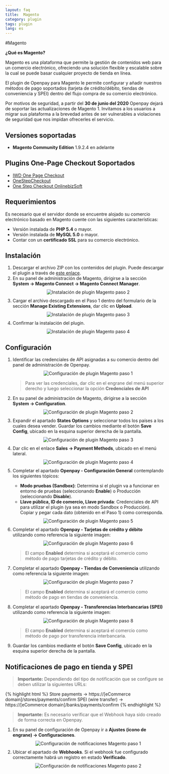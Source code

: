 ```yaml
---
layout: faq
title:  Magento
category: plugin
tags: plugin
lang: es
---
```


#Magento

**¿Qué es Magento?**

Magento es una plataforma que permite la gestión de contenidos web para un comercio electrónico, ofreciendo una solución flexible y escalable sobre la cual se puede basar cualquier proyecto de tienda en línea.

El plugin de Openpay para Magento le permite configurar y añadir nuestros métodos de pago soportados (tarjeta de crédito/débito, tiendas de conveniencia y SPEI) dentro del flujo compra de su comercio electrónico.

<section class="magento">
    <div class="alert alert-warning magento__warning" role="alert">
        <p>Por motivos de seguridad, a partir del <strong>30 de junio del 2020</strong> Openpay dejará de soportar las actualizaciones de Magento 1. Invitamos a los usuarios a migrar sus plataforma a la brevedad antes de ser vulnerables a violaciones de seguridad que nos impidan ofrecerles el servicio.</p>
    </div>
</section>

Versiones soportadas
----------

* **Magento Community Edition** 1.9.2.4 en adelante

Plugins One-Page Checkout Soportados
----------

<ul>
<li><a href="https://www.magentocommerce.com/magento-connect/one-page-checkout.html" target="_blank">IWD One Page Checkout</a></li>
<li><a href="http://www.onestepcheckout.com/" target="_blank">OneStepCheckout</a></li>
<li><a href="https://store.onlinebizsoft.com/one-step-checkout.html" target="_blank">One Step Checkout OnlinebizSoft</a></li>
</ul>

Requerimientos
----------

Es necesario que el servidor donde se encuentre alojado su comercio electrónico basado en Magento cuente con las siguientes características:

* Versión instalada de **PHP 5.4** o mayor.
* Versión instalada de **MySQL 5.0** o mayor.
* Contar con un **certificado SSL** para su comercio electrónico.

Instalación
----------

<ol>
<li>Descargar el archivo ZIP con los contenidos del plugin. Puede descargar el plugin a través de <a href="https://github.com/open-pay/openpay-magento/blob/master/Openpay_Charges-2.0.0.tgz?raw=true">este enlace</a>.</li>
<li>En su panel de administración de Magento, dirigirse a la sección <strong>System -> Magento Connect -> Magento Connect Manager</strong>.</li>
<center style="margin:10px 0;"><img src="/img/plugins/magento_install_01.png" alt="Instalación de plugin Magento paso 2" title="Paso 2"></center>
<li>Cargar el archivo descargado en el Paso 1 dentro del formulario de la sección <strong>Manage Existing Extensions</strong>, dar clic en <strong>Upload</strong>.</li>
<center style="margin:10px 0;"><img src="/img/plugins/magento_install_02.png" alt="Instalación de plugin Magento paso 3" title="Paso 3"></center>
<li>Confirmar la instalación del plugin.</li>
<center style="margin:10px 0;"><img src="/img/plugins/magento_install_03.png" alt="Instalación de plugin Magento paso 4" title="Paso 4"></center>
</ol>

Configuración
----------

<ol>
<li>Identificar las credenciales de API asignadas a su comercio dentro del panel de administración de Openpay.</li>
<center style="margin:10px 0;"><img src="/img/plugins/prestashop_config_01.png" alt="Configuración de plugin Magento paso 1" title="Paso 1"></center>
<blockquote>
<p>Para ver las credenciales, dar clic en el engrane del menú superior derecho y luego seleccionar la opción <strong>Credenciales de API</strong></p>
</blockquote>
<li>En su panel de administración de Magento, dirigirse a la sección <strong>System -> Configuration</strong>.</li>
<center style="margin:10px 0;"><img src="/img/plugins/magento_config_01.png" alt="Configuración de plugin Magento paso 2" title="Paso 2"></center>
<li>Expandir el apartado <strong>States Options</strong> y seleccionar todos los países a los cuales desea vender. Guardar los cambios mediante el botón <strong>Save Config</strong>, ubicado en la esquina superior derecha de la pantalla.</li>
<center style="margin:10px 0;"><img src="/img/plugins/magento_config_05.png" alt="Configuración de plugin Magento paso 3" title="Paso 3"></center>
<li>Dar clic en el enlace <strong>Sales -> Payment Methods</strong>, ubicado en el menú lateral.</li>
<center style="margin:10px 0;"><img src="/img/plugins/magento_config_02.png" alt="Configuración de plugin Magento paso 4" title="Paso 4"></center>
<li>Completar el apartado <strong>Openpay - Configuración General</strong> contemplando los siguientes tópicos:</li>
<ul>
<li><strong>Modo pruebas (Sandbox)</strong>: Determina si el plugin va a funcionar en entorno de pruebas (seleccionando <strong>Enable</strong>) o Producción (seleccionando <strong>Disable</strong>).</li>
<li><strong>Llave pública, ID de comercio, Llave privada</strong>: Credenciales de API para utilizar el plugin (ya sea en modo Sandbox o Producción). Copiar y pegar cada dato (obtenido en el Paso 1) como corresponda.</li>
</ul>
<center style="margin:10px 0;"><img src="/img/plugins/magento_config_03.png" alt="Configuración de plugin Magento paso 5" title="Paso 5"></center>
<li>Completar el apartado <strong>Openpay - Tarjetas de crédito y débito</strong> utilizando como referencia la siguiente imagen:</li>
<center style="margin:10px 0;"><img src="/img/plugins/magento_config_04.png" alt="Configuración de plugin Magento paso 6" title="Paso 6"></center>
<blockquote>
<p>El campo <strong>Enabled</strong> determina si aceptará el comercio como método de pago tarjetas de crédito y débito.</p>
</blockquote>
<li>Completar el apartado <strong>Openpay - Tiendas de Conveniencia</strong> utilizando como referencia la siguiente imagen:</li>
<center style="margin:10px 0;"><img src="/img/plugins/magento_config_06.png" alt="Configuración de plugin Magento paso 7" title="Paso 7"></center>
<blockquote>
<p>El campo <strong>Enabled</strong> determina si aceptará el comercio como método de pago en tiendas de conveniencia.</p>
</blockquote>
<li>Completar el apartado <strong>Openpay - Transferencias Interbancarias (SPEI)</strong> utilizando como referencia la siguiente imagen:</li>
<center style="margin:10px 0;"><img src="/img/plugins/magento_config_07.png" alt="Configuración de plugin Magento paso 8" title="Paso 8"></center>
<blockquote>
<p>El campo <strong>Enabled</strong> determina si aceptará el comercio como método de pago por transferencia interbancaria.</p>
</blockquote>
<li>Guardar los cambios mediante el botón <strong>Save Config</strong>, ubicado en la esquina superior derecha de la pantalla.</li>
</ol>

Notificaciones de pago en tienda y SPEI
----------
> **Importante:** Dependiendo del tipo de notificación que se configure se deben utilizar la siguientes URLs:

{% highlight html %}
Store payments -> https://[eCommerce domain]/stores/payments/confirm
​SPEI (wire transfer) -> https://[eCommerce domain]/banks/payments/confirm
{% endhighlight %}

> **Importante:** Es necesario verificar que el Webhook haya sido creado de forma correcta en Openpay.

<ol>
<li>En su panel de configuración de Openpay ir a <strong>Ajustes (ícono de engrane) -> Configuraciones</strong>.</li>
<center style="margin:10px 0;"><img src="/img/plugins/woocommerce_webhook_02.png" alt="Configuración de notificaciones Magento paso 1" title="Paso 1"></center>
<li>Ubicar el apartado de <strong>Webhooks</strong>. Si el webhook fue configurado correctamente habrá un registro en estado <b>Verificado</b>.</li>
<center style="margin:10px 0;"><img src="/img/plugins/webhook_verificado.png" alt="Configuración de notificaciones Magento paso 2" title="Paso 2"></center>
</ol>
